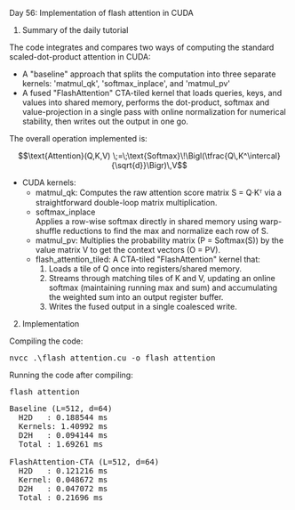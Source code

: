 Day 56: Implementation of flash attention in CUDA

1) Summary of the daily tutorial

The code integrates and compares two ways of computing the standard scaled-dot-product attention in CUDA:  

- A "baseline" approach that splits the computation into three separate kernels: 'matmul_qk', 'softmax_inplace', and 'matmul_pv'
- A fused "FlashAttention" CTA-tiled kernel that loads queries, keys, and values into shared memory, performs the dot-product, softmax and value-projection in a single pass with online normalization for numerical stability, then writes out the output in one go.  

The overall operation implemented is:  
```math
\text{Attention}(Q,K,V) \;=\;\text{Softmax}\!\Bigl(\tfrac{Q\,K^\intercal}{\sqrt{d}}\Bigr)\,V
```

- CUDA kernels:  
  - matmul_qk: Computes the raw attention score matrix S = Q·Kᵀ via a straightforward double-loop matrix multiplication.  
  - softmax_inplace  
    Applies a row-wise softmax directly in shared memory using warp-shuffle reductions to find the max and normalize each row of S.  
  - matmul_pv: Multiplies the probability matrix (P = Softmax(S)) by the value matrix V to get the context vectors (O = PV).  
  - flash_attention_tiled:
    A CTA-tiled "FlashAttention" kernel that:  
    1. Loads a tile of Q once into registers/shared memory.  
    2. Streams through matching tiles of K and V, updating an online softmax (maintaining running max and sum) and accumulating the weighted sum into an output register buffer.  
    3. Writes the fused output in a single coalesced write.

2) Implementation

Compiling the code:

<pre>nvcc .\flash_attention.cu -o flash_attention</pre>

Running the code after compiling:

<pre>flash_attention</pre>

<pre>Baseline (L=512, d=64)
  H2D   : 0.188544 ms
  Kernels: 1.40992 ms
  D2H   : 0.094144 ms
  Total : 1.69261 ms

FlashAttention-CTA (L=512, d=64)
  H2D   : 0.121216 ms
  Kernel: 0.048672 ms
  D2H   : 0.047072 ms
  Total : 0.21696 ms</pre>